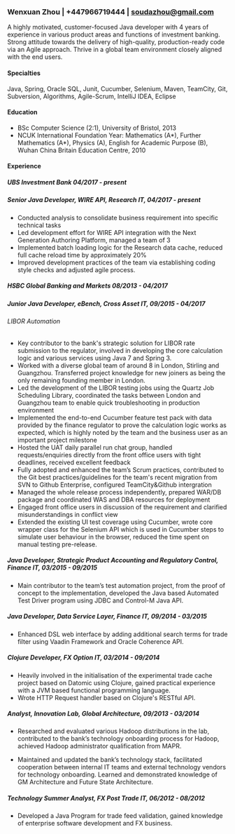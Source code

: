 ### Wenxuan Zhou | +447966719444 | soudazhou@gmail.com
A highly motivated, customer-focused Java developer with 4 years of experience in various product areas and functions of investment banking. Strong attitude towards the delivery of high-quality, production-ready code via an Agile approach. Thrive in a global team environment closely aligned with the end users.

#### Specialties
Java, Spring, Oracle SQL, Junit, Cucumber, Selenium, Maven, TeamCity, Git, Subversion, Algorithms, Agile-Scrum, IntelliJ IDEA, Eclipse

#### Education

* BSc Computer Science (2:1), University of Bristol, 2013 
* NCUK International Foundation Year: Mathematics (A*), Further Mathematics (A*), Physics (A), English for Academic Purpose (B), Wuhan China Britain Education Centre, 2010 

#### Experience

##### UBS Investment Bank 04/2017 - present

##### Senior Java Developer, WIRE API, Research IT, 04/2017 - present

* Conducted analysis to consolidate business requirement into specific technical tasks
* Led development effort for WIRE API integration with the Next Generation Authoring Platform, managed a team of 3
* Implemented batch loading logic for the Research data cache, reduced full cache reload time by approximately 20%
* Improved development practices of the team via establishing coding style checks and adjusted agile process.

##### HSBC Global Banking and Markets 08/2013 - 04/2017 

##### Junior Java Developer, eBench, Cross Asset IT, 09/2015 - 04/2017

###### LIBOR Automation

* 	Key contributor to the bank's strategic solution for LIBOR rate submission to the regulator, involved in developing the core calculation logic and various services using Java 7 and Spring 3. 
* 	Worked with a diverse global team of around 8 in London, Stirling and Guangzhou. Transferred project knowledge for new joiners as being the only remaining founding member in London. 
* 	Led the development of the LIBOR testing jobs using the Quartz Job Scheduling Library, coordinated the tasks between London and Guangzhou team to enable quick troubleshooting in production environment 
* 	Implemented the end-to-end Cucumber feature test pack with data provided by the finance regulator to prove the calculation logic works as expected, which is highly noted by the team and the business user as an important project milestone 
* 	Hosted the UAT daily parallel run chat group, handled requests/enquiries directly from the front office users with tight deadlines, received excellent feedback 
* 	Fully adopted and enhanced the team’s Scrum practices, contributed to the Git best practices/guidelines for the team's recent migration from SVN to Github Enterprise, configured TeamCity&Github intergration
* 	Managed the whole release process independently, prepared WAR/DB package and coordinated WAS and DBA resources for deployment
* 	Engaged front office users in discussion of the requirement and clarified misunderstandings in conflict view 
* 	Extended the existing UI test coverage using Cucumber, wrote core wrapper class for the Selenium API which is used in Cucumber steps to simulate user behaviour in the browser, reduced the time spent on manual testing pre-release. 

##### Java Developer, Strategic Product Accounting and Regulatory Control, Finance IT, 03/2015 - 09/2015

* 	Main contributor to the team’s test automation project, from the proof of concept to the implementation, developed the Java based Automated Test Driver program using JDBC and Control-M Java API. 

##### Java Developer, Data Service Layer, Finance IT, 09/2014 - 03/2015

+ 	Enhanced DSL web interface by adding additional search terms for trade filter using Vaadin Framework and Oracle Coherence API. 

##### Clojure Developer, FX Option IT, 03/2014 - 09/2014

* 	Heavily involved in the initialisation of the experimental trade cache project based on Datomic using Clojure, gained practical experience with a JVM based functional programming language. 
* 	Wrote HTTP Request handler based on Clojure's RESTful API. 

##### Analyst, Innovation Lab, Global Architecture, 09/2013 - 03/2014

* 	Researched and evaluated various Hadoop distributions in the lab, contributed to the bank’s technology onboarding process for Hadoop, achieved Hadoop administrator qualification from MAPR. 

* 	Maintained and updated the bank’s technology stack, facilitated cooperation between internal IT teams and external technology vendors for technology onboarding. Learned and demonstrated knowledge of GM Architecture and Future State Architecture. 

##### Technology Summer Analyst, FX Post Trade IT, 06/2012 - 08/2012

* 	Developed a Java Program for trade feed validation, gained knowledge of enterprise software development and FX business. 
